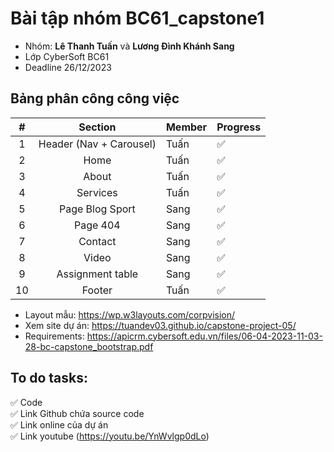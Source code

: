 # Bài tập nhóm BC61_capstone1

- Nhóm: **Lê Thanh Tuấn** và **Lương Đình Khánh Sang**
- Lớp CyberSoft BC61
- Deadline 26/12/2023

## Bảng phân công công việc

|  #  |       **Section**       | **Member** | **Progress** |
| :-: | :---------------------: | ---------- | ------------ |
|  1  | Header (Nav + Carousel) | Tuấn       | ✅           |
|  2  |          Home           | Tuấn       | ✅           |
|  3  |          About          | Tuấn       | ✅           |
|  4  |        Services         | Tuấn       | ✅           |
|  5  |     Page Blog Sport     | Sang       | ✅           |
|  6  |        Page 404         | Sang       | ✅           |
|  7  |         Contact         | Sang       | ✅           |
|  8  |          Video          | Sang       | ✅           |
|  9  |    Assignment table     | Sang       | ✅           |
| 10  |         Footer          | Tuấn       | ✅           |

- Layout mẫu: https://wp.w3layouts.com/corpvision/
- Xem site dự án: https://tuandev03.github.io/capstone-project-05/
- Requirements: https://apicrm.cybersoft.edu.vn/files/06-04-2023-11-03-28-bc-capstone_bootstrap.pdf

## To do tasks:

✅ Code<br>
✅ Link Github chứa source code<br>
✅ Link online của dự án<br>
✅ Link youtube (https://youtu.be/YnWvlgp0dLo)
